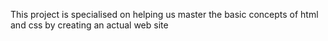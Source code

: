 This project is specialised on helping us master the basic concepts of html and css by creating an actual web site
